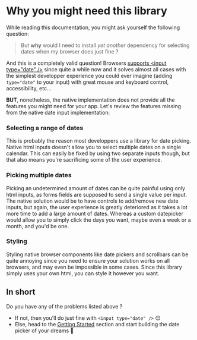 # Why you might need this library
While reading this documentation, you might ask yourself the following question:

> But **why** would I need to install *yet another* dependency for selecting dates when my browser does just fine ?

And this is a completely valid question!
Browsers [supports \<input type="date" />](https://caniuse.com/input-datetime) since quite a while now and
it solves almost all cases with the simplest developper experience you could ever imagine (adding `type="date"` to your input)
with great mouse and keyboard control, accessibility, etc...

**BUT**, nonetheless, the native implementation does not provide all the features you might need for your app.
Let's review the features missing from the native date input implementation:

### Selecting a range of dates <Badge type="danger" text="❌ Not implemented yet (see #16)" />

This is probably the reason most developpers use a library for date picking. Native html inputs doesn't allow you to
select multiple dates on a single calendar. This can easily be fixed by using two separate inputs though,
but that also means you're sacrificing some of the user experience.

### Picking multiple dates <Badge type="danger" text="❌ Not implemented yet (see #17)"/>

Picking an undetermined amount of dates can be quite painful using only html inputs,
as forms fields are supposed to send a single value per input.
The native solution would be to have controls to add/remove new date inputs,
but again, the user experience is greatly deteriored
as it takes a lot more time to add a large amount of dates.
Whereas a custom datepicker would allow you to simply click the days you want,
maybe even a week or a month, and you'd be one.

### Styling <Badge type="tip" text="✅ Since v0.1.0"/>

Styling native browser components like date pickers and scrollbars can be quite annoying
since you need to ensure your solution works on all browsers, and may even be impossible
in some cases. Since this library simply uses your own html, you can style it however you want.

## In short
Do you have any of the problems listed above ?
 - If not, then you'll do just fine with `<input type="date" />` 😊
 - Else, head to the [Getting Started](/installation) section and start building the date picker of your dreams 🚀
